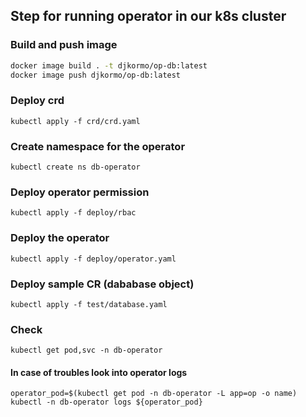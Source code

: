 

## Step for running operator in our k8s cluster

### Build and push image 

```bash
docker image build . -t djkormo/op-db:latest 
docker image push djkormo/op-db:latest
```

### Deploy crd

```console 
kubectl apply -f crd/crd.yaml 
```

### Create namespace for the operator

```console 
kubectl create ns db-operator
```


### Deploy operator permission

```console 
kubectl apply -f deploy/rbac 
```

### Deploy the operator

```console 
kubectl apply -f deploy/operator.yaml 
```

### Deploy sample CR (dababase object)

```console 
kubectl apply -f test/database.yaml 
```

### Check 

```console 
kubectl get pod,svc -n db-operator 
```

#### In case of troubles look into operator logs

```console
operator_pod=$(kubectl get pod -n db-operator -L app=op -o name)
kubectl -n db-operator logs ${operator_pod}
```

